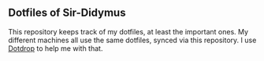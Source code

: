 ## Dotfiles of Sir-Didymus

This repository keeps track of my dotfiles, at least the important ones.
My different machines all use the same dotfiles, synced via this repository.
I use [Dotdrop](https://github.com/deadc0de6/dotdrop) to help me with that.
